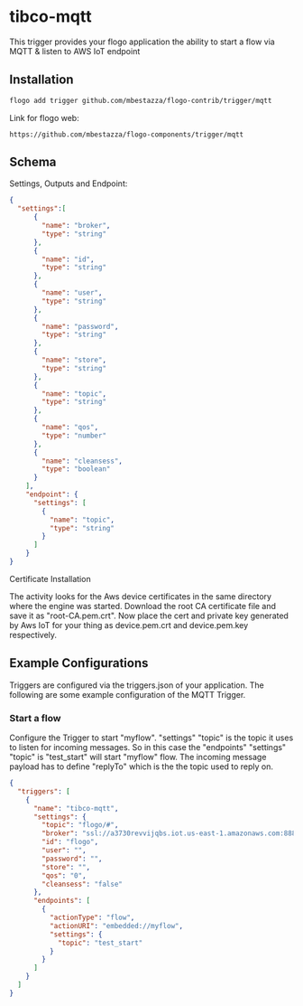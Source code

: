 # tibco-mqtt
This trigger provides your flogo application the ability to start a flow via MQTT & listen to AWS IoT endpoint


## Installation

```bash
flogo add trigger github.com/mbestazza/flogo-contrib/trigger/mqtt
```

Link for flogo web:
```
https://github.com/mbestazza/flogo-components/trigger/mqtt
```

## Schema
Settings, Outputs and Endpoint:

```json
{
  "settings":[
      {
        "name": "broker",
        "type": "string"
      },
      {
        "name": "id",
        "type": "string"
      },
      {
        "name": "user",
        "type": "string"
      },
      {
        "name": "password",
        "type": "string"
      },
      {
        "name": "store",
        "type": "string"
      },
      {
        "name": "topic",
        "type": "string"
      },
      {
        "name": "qos",
        "type": "number"
      },
      {
        "name": "cleansess",
        "type": "boolean"
      }
    ],
    "endpoint": {
      "settings": [
        {
          "name": "topic",
          "type": "string"
        }
      ]
    }
}
```
Certificate Installation

The activity looks for the Aws device certificates in the same directory where the engine was started. Download the root CA certificate file and save it as "root-CA.pem.crt". Now place the cert and private key generated by Aws IoT for your thing  as device.pem.crt and device.pem.key respectively.

## Example Configurations

Triggers are configured via the triggers.json of your application. The following are some example configuration of the MQTT Trigger.

### Start a flow
Configure the Trigger to start "myflow". "settings" "topic" is the topic it uses to listen for incoming messages. So in this case the "endpoints" "settings" "topic" is "test_start" will start "myflow" flow. The incoming message payload has to define "replyTo" which is the the topic used to reply on.

```json
{
  "triggers": [
    {
      "name": "tibco-mqtt",
      "settings": {
        "topic": "flogo/#",
        "broker": "ssl://a3730revvijqbs.iot.us-east-1.amazonaws.com:8883",
        "id": "flogo",
        "user": "",
        "password": "",
        "store": "",
        "qos": "0",
        "cleansess": "false"
      },
      "endpoints": [
        {
          "actionType": "flow",
          "actionURI": "embedded://myflow",
          "settings": {
            "topic": "test_start"
          }
        }
      ]
    }
  ]
}
```
